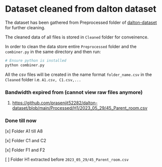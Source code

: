 # Dataset cleaned from dalton dataset

The dataset has been gathered from Preprocessed folder of [dalton-dataset](https://github.com/prasenjit52282/dalton-dataset/tree/main/Processed) for further cleaning.

The cleaned data of all files is stored in `Cleaned` folder for conveinence.

In order to clean the data store entire `Preprocessed` folder and the `combiner.py` in the same directory and then run:

```bash
# Ensure python is installed
python combiner.py
```

All the csv files will be created in the name format `folder_name.csv` in the `Cleaned` folder i.e. `A1.csv, C1.csv,...`


### Bandwidth expired from (cannot view raw files anymore)

1. https://github.com/prasenjit52282/dalton-dataset/blob/main/Processed/H1/2023_05_29/45_Parent_room.csv


### Done till now

[x] Folder A1 till A8

[x] Folder C1 and C2

[x] Folder F1 and F2

[ ] Folder H1 extracted before `2023_05_29/45_Parent_room.csv`